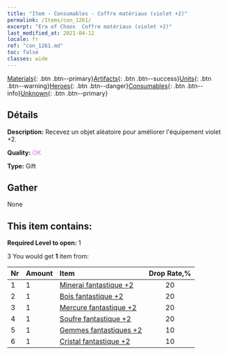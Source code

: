 ```yaml
---
title: "Item - Consumables - Coffre matériaux (violet +2)"
permalink: /Items/con_1261/
excerpt: "Era of Chaos  Coffre matériaux (violet +2)"
last_modified_at: 2021-04-12
locale: fr
ref: "con_1261.md"
toc: false
classes: wide
---
```

 [Materials](/fr/Items/){: .btn .btn--primary}[Artifacts](/fr/Items/Artifacts/){: .btn .btn--success}[Units](/fr/Items/Units/){: .btn .btn--warning}[Heroes](/fr/Items/Heroes/){: .btn .btn--danger}[Consumables](/fr/Items/Consumables/){: .btn .btn--info}[Unknown](/fr/Items/Unknown/){: .btn .btn--primary}

## Détails
 **Description:** Recevez un objet aléatoire pour améliorer l'équipement violet +2.

 **Quality:** <span style="color: #DA70D6">OK</span>

 **Type:** Gift

## Gather

  None

## This item contains:

 **Required Level to open:** 1

 3 You would get **1** item  from:

  | Nr | Amount |     Item    | Drop Rate,% |
  |:---|:-------|:------------|:---------:|
  | 1 | 1 | [Minerai fantastique +2](/fr/Items/mat_47/) | 20 | 
  | 2 | 1 | [Bois fantastique +2](/fr/Items/mat_48/) | 20 | 
  | 3 | 1 | [Mercure fantastique +2](/fr/Items/mat_49/) | 20 | 
  | 4 | 1 | [Soufre fantastique +2](/fr/Items/mat_50/) | 20 | 
  | 5 | 1 | [Gemmes fantastiques +2](/fr/Items/mat_51/) | 10 | 
  | 6 | 1 | [Cristal fantastique +2](/fr/Items/mat_52/) | 10 | 
